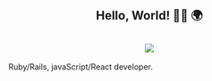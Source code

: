 <h2 align="center">Hello, World! 👋🏼 🌍</h2>

<h2 align="center"><img src="https://media.giphy.com/media/hzrvwvnbgIV6E/giphy.gif" /></h2>

Ruby/Rails, javaScript/React developer.

